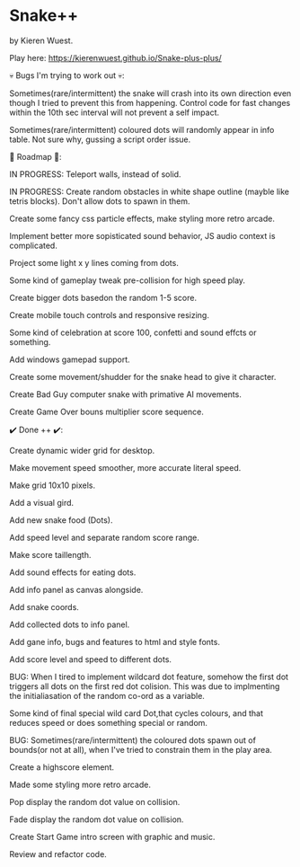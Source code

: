 # Snake++
by Kieren Wuest.

Play here: https://kierenwuest.github.io/Snake-plus-plus/

💀 Bugs I'm trying to work out 💀: 

Sometimes(rare/intermittent) the snake will crash into its own direction even though I tried to prevent this from happening. Control code for fast changes within the 10th sec interval will not prevent a self impact.

Sometimes(rare/intermittent) coloured dots will randomly appear in info table. Not sure why, gussing a script order issue.

🎯 Roadmap 🎯: 

IN PROGRESS: Teleport walls, instead of solid.

IN PROGRESS: Create random obstacles in white shape outline (mayble like tetris blocks). Don't allow dots to spawn in them.

Create some fancy css particle effects, make styling more retro arcade.

Implement better more sopisticated sound behavior, JS audio context is complicated.

Project some light x y lines coming from dots.

Some kind of gameplay tweak pre-collision for high speed play.

Create bigger dots basedon the random 1-5 score.

Create mobile touch controls and responsive resizing.

Some kind of celebration at score 100, confetti and sound effcts or something.

Add windows gamepad support.

Create some movement/shudder for the snake head to give it character.

Create Bad Guy computer snake with primative AI movements.

Create Game Over bouns multiplier score sequence.

✔️ Done ++ ✔️:

Create dynamic wider grid for desktop.

Make movement speed smoother, more accurate literal speed.

Make grid 10x10 pixels.

Add a visual gird.

Add new snake food (Dots).

Add speed level and separate random score range.

Make score taillength.

Add sound effects for eating dots.

Add info panel as canvas alongside.

Add snake coords.

Add collected dots to info panel.

Add gane info, bugs and features to html and style fonts.

Add score level and speed to different dots.

BUG: When I tired to implement wildcard dot feature, somehow the first dot triggers all dots on the first red dot colision. This was due to implmenting the initialiasation of the random co-ord as a variable.

Some kind of final special wild card Dot,that cycles colours, and that reduces speed or does something special or random.

BUG: Sometimes(rare/intermittent) the coloured dots spawn out of bounds(or not at all), when I've tried to constrain them in the play area.

Create a highscore element.

Made some styling more retro arcade.

Pop display the random dot value on collision.

Fade display the random dot value on collision.

Create Start Game intro screen with graphic and music.

Review and refactor code.
